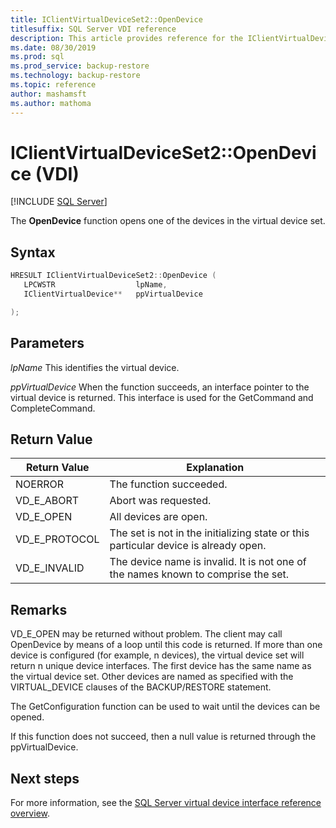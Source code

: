 ```yaml
---
title: IClientVirtualDeviceSet2::OpenDevice
titlesuffix: SQL Server VDI reference
description: This article provides reference for the IClientVirtualDeviceSet2::OpenDevice command.
ms.date: 08/30/2019
ms.prod: sql
ms.prod_service: backup-restore
ms.technology: backup-restore
ms.topic: reference
author: mashamsft
ms.author: mathoma
---
```


# IClientVirtualDeviceSet2::OpenDevice (VDI)

[!INCLUDE [SQL Server](../../../includes/applies-to-version/sqlserver.md)]

The **OpenDevice** function opens one of the devices in the virtual device set.

## Syntax

```c
HRESULT IClientVirtualDeviceSet2::OpenDevice (
   LPCWSTR                  lpName,
   IClientVirtualDevice**   ppVirtualDevice

);
```

## Parameters

*lpName*
This identifies the virtual device.

*ppVirtualDevice*
When the function succeeds, an interface pointer to the virtual device is returned. This interface is used for the GetCommand and CompleteCommand.

## Return Value

|Return Value | Explanation |
|---|---|
| NOERROR | The function succeeded. |
| VD_E_ABORT | Abort was requested. |
| VD_E_OPEN |All devices are open. |
| VD_E_PROTOCOL | The set is not in the initializing state or this particular device is already open. |
| VD_E_INVALID | The device name is invalid. It is not one of the names known to comprise the set. |

## Remarks

VD_E_OPEN may be returned without problem. The client may call OpenDevice by means of a loop until this code is returned.
If more than one device is configured (for example, n devices), the virtual device set will return n unique device interfaces. The first device has the same name as the virtual device set. Other devices are named as specified with the VIRTUAL_DEVICE clauses of the BACKUP/RESTORE statement.

The GetConfiguration function can be used to wait until the devices can be opened.

If this function does not succeed, then a null value is returned through the ppVirtualDevice.

## Next steps

For more information, see the [SQL Server virtual device interface reference overview](reference-virtual-device-interface.md).